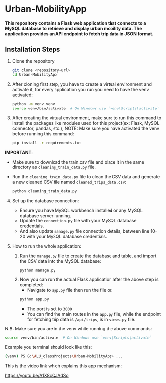 # Urban-MobilityApp

#### This repository contains a Flask web application that connects to a MySQL database to retrieve and display urban mobility data. The application provides an API endpoint to fetch trip data in JSON format.

## Installation Steps
1. Clone the repository:
   ```bash
   git clone <repository-url>
   cd Urban-MobilityApp
   ```

2. After cloning first step, you have to create a virtual environment and activate it, for every application you run you need to have the venv activated:
   ```bash
   python -m venv venv
   source venv/bin/activate  # On Windows use `venv\Scripts\activate`
   ```

3. After creating the virtual environment, make sure to run this command to install the packages like modules used for this project(ex: Flask, MySQL connector, pandas, etc.), NOTE: Make sure you have activated the venv before running this command:
   ```bash
   pip install -r requirements.txt
   ```
**IMPORTANT**: 

- Make sure to download the train.csv file and place it in the same directory as `cleaning_train_data.py` file.

- Run the `cleaning_train_data.py` file to clean the CSV data and generate a new cleaned CSV file named `cleaned_trips_data.csv`:
   ```bash
   python cleaning_train_data.py
   ```

4. Set up the database connection:
   - Ensure you have MySQL workbench installed or any MySQL database server running.
   - Update the `connection.py` file with your MySQL database credentials.
   - And also update `manage.py` file connection details, between line 10-20 with your MySQL database credentials.

5. How to run the whole application:
    1. Run the `manage.py` file to create the database and table, and import the CSV data into the MySQL database:
       ```bash
       python manage.py
       ```
    2. Now you can run the actual Flask application after the above step is completed:
        - Navigate to `app.py` file then run the file or:
        ```bash
        python app.py
        ```
        - The port is set to `3000`
        - You can find the main routes in the `app.py` file, while the endpoint for fetching trip data is `/api/trips`, is in `views.py` file.

N.B: Make sure you are in the venv while running the above commands:
```bash
source venv/bin/activate  # On Windows use `venv\Scripts\activate`
```

Example you terminal should look like this:
```bash
(venv) PS G:\ALU_classProjects\Urban-MobilityApp> ...
```
This is the video link which explains this app mechanism:

https://youtu.be/A1X8cQJAdSo
